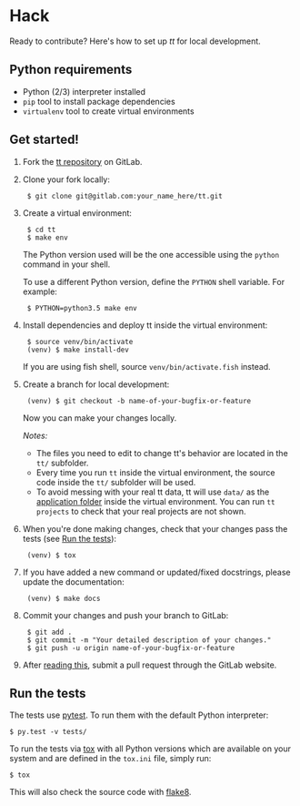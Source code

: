 # Hack

Ready to contribute? Here's how to set up *tt* for local development.

## Python requirements
* Python (2/3) interpreter installed
* `pip` tool to install package dependencies
* `virtualenv` tool to create virtual environments

## Get started!

1. Fork the [tt repository](https://gitlab.com/davidalfonso/tt/) on GitLab.

2. Clone your fork locally:

        $ git clone git@gitlab.com:your_name_here/tt.git

3. Create a virtual environment:

        $ cd tt
        $ make env

    The Python version used will be the one accessible using the `python`
    command in your shell.

    To use a different Python version, define the `PYTHON` shell variable.
    For example:

        $ PYTHON=python3.5 make env

4. Install dependencies and deploy tt inside the virtual environment:

        $ source venv/bin/activate
        (venv) $ make install-dev

    If you are using fish shell, source `venv/bin/activate.fish` instead.

5. Create a branch for local development:

        (venv) $ git checkout -b name-of-your-bugfix-or-feature

    Now you can make your changes locally.

    _Notes:_

    - The files you need to edit to change tt's behavior are located in the
      `tt/` subfolder.
    - Every time you run `tt` inside the virtual environment, the source
      code inside the `tt/` subfolder will be used.
    - To avoid messing with your real tt data, tt will use `data/` as
      the [application folder](../user-guide/configuration/#application-folder)
      inside the virtual environment. You can run `tt projects` to check
      that your real projects are not shown.

6. When you're done making changes, check that your changes pass the tests
    (see [Run the tests](#run-the-tests)):

        (venv) $ tox

7. If you have added a new command or updated/fixed docstrings, please update
    the documentation:

        (venv) $ make docs

8. Commit your changes and push your branch to GitLab:

        $ git add .
        $ git commit -m "Your detailed description of your changes."
        $ git push -u origin name-of-your-bugfix-or-feature

9. After [reading this](./pr-guidelines.md), submit a pull request through the
    GitLab website.

<a href="#run-the-tests"></a>
## Run the tests

The tests use [pytest](http://pytest.org/). To run them with the default Python
interpreter:

    $ py.test -v tests/

To run the tests via [tox](http://tox.testrun.org/) with all Python versions
which are available on your system and are defined in the `tox.ini` file,
simply run:

    $ tox

This will also check the source code with [flake8](http://flake8.pycqa.org).
